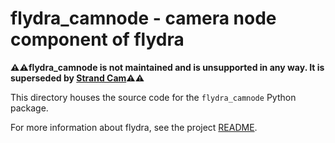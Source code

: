 # flydra_camnode - camera node component of flydra

**⚠️⚠️flydra_camnode is not maintained and is unsupported in any way. It is superseded by [Strand Cam](https://strawlab.org/strand-cam)⚠️⚠️**

This directory houses the source code for the `flydra_camnode` Python package.

For more information about flydra, see the project [README](../README.md).
